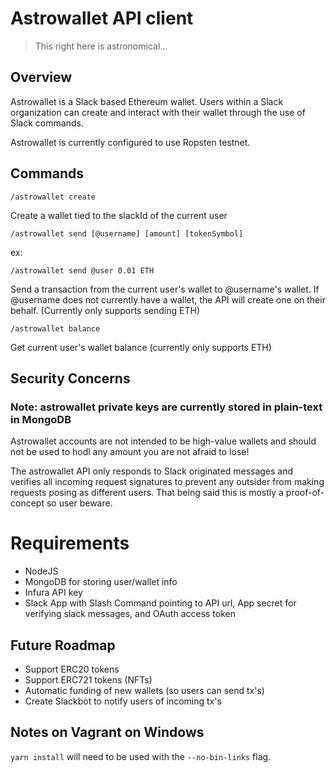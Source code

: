 # Astrowallet API client

> This right here is astronomical...

## Overview

Astrowallet is a Slack based Ethereum wallet. Users within a Slack organization can create and interact with their wallet through the use of Slack commands.

Astrowallet is currently configured to use Ropsten testnet.

## Commands

```
/astrowallet create
```
Create a wallet tied to the slackId of the current user

```
/astrowallet send [@username] [amount] [tokenSymbol]
```
ex:
```
/astrowallet send @user 0.01 ETH
```

Send a transaction from the current user's wallet to @username's wallet. If @username does not currently have a wallet, the API will create one on their behalf. (Currently only supports sending ETH)

```
/astrowallet balance
```
Get current user's wallet balance (currently only supports ETH)

## Security Concerns

### Note: astrowallet private keys are currently stored in plain-text in MongoDB

Astrowallet accounts are not intended to be high-value wallets and should not be used to hodl any amount you are not afraid to lose! 

The astrowallet API only responds to Slack originated messages and verifies all incoming request signatures to prevent any outsider from making requests posing as different users. That being said this is mostly a proof-of-concept so user beware.

# Requirements
- NodeJS
- MongoDB for storing user/wallet info
- Infura API key
- Slack App with Slash Command pointing to API url, App secret for verifying slack messages, and OAuth access token 

## Future Roadmap

- Support ERC20 tokens
- Support ERC721 tokens (NFTs)
- Automatic funding of new wallets (so users can send tx's)
- Create Slackbot to notify users of incoming tx's


## Notes on Vagrant on Windows

`yarn install` will need to be used with the `--no-bin-links` flag.